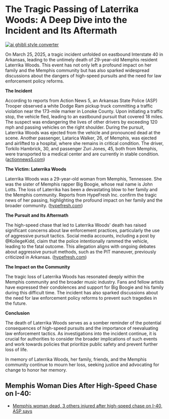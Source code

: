 # The Tragic Passing of Laterrika Woods: A Deep Dive into the Incident and Its Aftermath

[![ai ghibli style converter](https://i.imgur.com/dwt8Y5G.gif)](https://witbeam.net/slzx)

On March 25, 2025, a tragic incident unfolded on eastbound Interstate 40 in Arkansas, leading to the untimely death of 29-year-old Memphis resident Laterrika Woods. This event has not only left a profound impact on her family and the Memphis community but has also sparked widespread discussions about the dangers of high-speed pursuits and the need for law enforcement policy reforms.

**The Incident**

According to reports from Action News 5, an Arkansas State Police (ASP) Trooper observed a white Dodge Ram pickup truck committing a traffic violation near the 173-mile marker in Lonoke County. Upon initiating a traffic stop, the vehicle fled, leading to an eastbound pursuit that covered 18 miles. The suspect was endangering the lives of other drivers by exceeding 120 mph and passing vehicles on the right shoulder. During the pursuit, Laterrika Woods was ejected from the vehicle and pronounced dead at the scene. Another passenger, Latarica Walker, 26, of Memphis, was ejected and airlifted to a hospital, where she remains in critical condition. The driver, Torkilo Hambrick, 30, and passenger Zuri Jones, 45, both from Memphis, were transported to a medical center and are currently in stable condition. ([actionnews5.com](https://www.actionnews5.com/2025/03/26/memphis-woman-dead-3-others-injured-after-high-speed-chase-i-40-asp-says/?utm_source=openai))

**The Victim: Laterrika Woods**

Laterrika Woods was a 29-year-old woman from Memphis, Tennessee. She was the sister of Memphis rapper Big Boogie, whose real name is John Lotts. The loss of Laterrika has been a devastating blow to her family and the Memphis community. Reports from HypeFresh Inc. confirm the tragic news of her passing, highlighting the profound impact on her family and the broader community. ([hypefresh.com](https://www.hypefresh.com/big-boogies-sister-killed-in-arkansas-car-accident/?utm_source=openai))

**The Pursuit and Its Aftermath**

The high-speed chase that led to Laterrika Woods' death has raised significant concerns about law enforcement practices, particularly the use of aggressive pursuit tactics. Social media accounts, including a post by @KollegeKidd, claim that the police intentionally rammed the vehicle, leading to the fatal outcome. This allegation aligns with ongoing debates about aggressive pursuit methods, such as the PIT maneuver, previously criticized in Arkansas. ([hypefresh.com](https://www.hypefresh.com/big-boogies-sister-killed-in-arkansas-car-accident/?utm_source=openai))

**The Impact on the Community**

The tragic loss of Laterrika Woods has resonated deeply within the Memphis community and the broader music industry. Fans and fellow artists have expressed their condolences and support for Big Boogie and his family during this difficult time. The incident has also sparked discussions about the need for law enforcement policy reforms to prevent such tragedies in the future.

**Conclusion**

The death of Laterrika Woods serves as a somber reminder of the potential consequences of high-speed pursuits and the importance of reevaluating law enforcement tactics. As investigations into the incident continue, it is crucial for authorities to consider the broader implications of such events and work towards policies that prioritize public safety and prevent further loss of life.

In memory of Laterrika Woods, her family, friends, and the Memphis community continue to mourn her loss, seeking justice and advocating for change to honor her memory.


## Memphis Woman Dies After High-Speed Chase on I-40:
- [Memphis woman dead, 3 others injured after high-speed chase on I-40, ASP says](https://www.actionnews5.com/2025/03/26/memphis-woman-dead-3-others-injured-after-high-speed-chase-i-40-asp-says/?utm_source=openai)